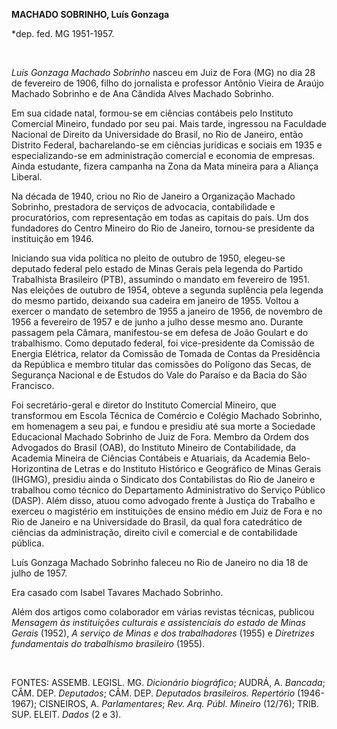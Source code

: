 **MACHADO SOBRINHO, Luís Gonzaga**

\*dep. fed. MG 1951-1957.

 

*Luís Gonzaga Machado Sobrinho* nasceu em Juiz de Fora (MG) no dia 28 de
fevereiro de 1906, filho do jornalista e professor Antônio Vieira de
Araújo Machado Sobrinho e de Ana Cândida Alves Machado Sobrinho.

Em sua cidade natal, formou-se em ciências contábeis pelo Instituto
Comercial Mineiro, fundado por seu pai. Mais tarde, ingressou na
Faculdade Nacional de Direito da Universidade do Brasil, no Rio de
Janeiro, então Distrito Federal, bacharelando-se em ciências jurídicas e
sociais em 1935 e especializando-se em administração comercial e
economia de empresas. Ainda estudante, fizera campanha na Zona da Mata
mineira para a Aliança Liberal.

Na década de 1940, criou no Rio de Janeiro a Organização Machado
Sobrinho, prestadora de serviços de advocacia, contabilidade e
procuratórios, com representação em todas as capitais do país. Um dos
fundadores do Centro Mineiro do Rio de Janeiro, tornou-se presidente da
instituição em 1946.

Iniciando sua vida política no pleito de outubro de 1950, elegeu-se
deputado federal pelo estado de Minas Gerais pela legenda do Partido
Trabalhista Brasileiro (PTB), assumindo o mandato em fevereiro de 1951.
Nas eleições de outubro de 1954, obteve a segunda suplência pela legenda
do mesmo partido, deixando sua cadeira em janeiro de 1955. Voltou a
exercer o mandato de setembro de 1955 a janeiro de 1956, de novembro de
1956 a fevereiro de 1957 e de junho a julho desse mesmo ano. Durante
passagem pela Câmara, manifestou-se em defesa de João Goulart e do
trabalhismo. Como deputado federal, foi vice-presidente da Comissão de
Energia Elétrica, relator da Comissão de Tomada de Contas da Presidência
da República e membro titular das comissões do Polígono das Secas, de
Segurança Nacional e de Estudos do Vale do Paraíso e da Bacia do São
Francisco.

Foi secretário-geral e diretor do Instituto Comercial Mineiro, que
transformou em Escola Técnica de Comércio e Colégio Machado Sobrinho, em
homenagem a seu pai, e fundou e presidiu até sua morte a Sociedade
Educacional Machado Sobrinho de Juiz de Fora. Membro da Ordem dos
Advogados do Brasil (OAB), do Instituto Mineiro de Contabilidade, da
Academia Mineira de Ciências Contábeis e Atuariais, da Academia
Belo-Horizontina de Letras e do Instituto Histórico e Geográfico de
Minas Gerais (IHGMG), presidiu ainda o Sindicato dos Contabilistas do
Rio de Janeiro e trabalhou como técnico do Departamento Administrativo
do Serviço Público (DASP). Além disso, atuou como advogado frente à
Justiça do Trabalho e exerceu o magistério em instituições de ensino
médio em Juiz de Fora e no Rio de Janeiro e na Universidade do Brasil,
da qual fora catedrático de ciências da administração, direito civil e
comercial e de contabilidade pública.

Luís Gonzaga Machado Sobrinho faleceu no Rio de Janeiro no dia 18 de
julho de 1957.

Era casado com Isabel Tavares Machado Sobrinho.

Além dos artigos como colaborador em várias revistas técnicas, publicou
*Mensagem às instituições culturais e assistenciais do estado de Minas
Gerais* (1952), *A serviço de Minas e dos trabalhadores* (1955) e
*Diretrizes fundamentais do trabalhismo brasileiro* (1955).

 

FONTES: ASSEMB. LEGISL. MG. *Dicionário biográfico*; AUDRÁ, A.
*Bancada*; CÂM. DEP. *Deputados*; CÂM. DEP. *Deputados brasileiros.
Repertório* (1946-1967); CISNEIROS, A. *Parlamentares*; *Rev. Arq. Públ.
Mineiro* (12/76); TRIB. SUP. ELEIT. *Dados* (2 e 3).

 

